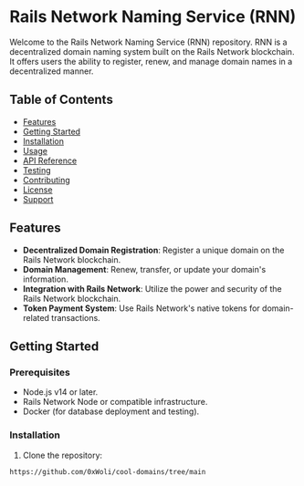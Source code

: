 # Rails Network Naming Service (RNN)

Welcome to the Rails Network Naming Service (RNN) repository. RNN is a decentralized domain naming system built on the Rails Network blockchain. It offers users the ability to register, renew, and manage domain names in a decentralized manner.

## Table of Contents

- [Features](#features)
- [Getting Started](#getting-started)
- [Installation](#installation)
- [Usage](#usage)
- [API Reference](#api-reference)
- [Testing](#testing)
- [Contributing](#contributing)
- [License](#license)
- [Support](#support)

## Features

- **Decentralized Domain Registration**: Register a unique domain on the Rails Network blockchain.
- **Domain Management**: Renew, transfer, or update your domain's information.
- **Integration with Rails Network**: Utilize the power and security of the Rails Network blockchain.
- **Token Payment System**: Use Rails Network's native tokens for domain-related transactions.

## Getting Started

### Prerequisites

- Node.js v14 or later.
- Rails Network Node or compatible infrastructure.
- Docker (for database deployment and testing).

### Installation

1. Clone the repository:
```bash
https://github.com/0xWoli/cool-domains/tree/main

